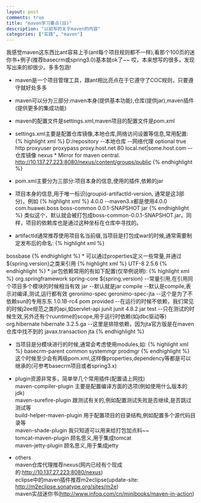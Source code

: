 ```yaml
---
layout: post
comments: true
title: "maven学习要点(旧)"
description: "以前写的关于maven的内容"
categories: ["实践", "maven"]
---
```


我感觉maven这东西比ant容易上手(ant每个项目规则都不一样),看那个100页的迷你书+例子(推荐basecrm或spring3.0)基本就ok了~~
哎，本来想写的很多，发现写出来的却很少。多多包涵!

* maven是一个项目管理工具，跟ant相比亮点在于它遵守了COC规则，只要遵守就好处多多
* maven可以分为三部分:maven本身(提供基本功能),仓库(提供jar),maven插件(提供更多的集成功能)
* maven的配置文件是settings.xml,maven项目的配置文件是pom.xml
* settings.xml主要是配置仓库镜像,本地仓库,网络访问设置等信息,常用配置:
{% highlight xml %}
 <localRepository>D:/repository</localRepository> --本地仓库
   <proxy>  --网络代理
     <id>optional</id>
     <active>true</active>
     <protocol>http</protocol>
     <username>proxyuser</username>
     <password>proxypass</password>
     <host>proxy.host.net</host>
     <port>80</port>
     <nonProxyHosts>local.net|some.host.com</nonProxyHosts>
   </proxy>
  <mirror>  --仓库镜像
    <id>nexus</id>
    <mirrorOf>*</mirrorOf>
    <name>Mirror for maven central.</name>
    <url>http://10.137.27.223:8080/nexus/content/groups/public</url>
  </mirror>
{% endhighlight %}

* pom.xml主要分为三部分:项目本身的信息,使用的插件,依赖的jar
* 项目本身的信息,用于唯一标识(groupid-artifactId-version, 通常是这3部分)，例如
{% highlight xml %}
 <modelVersion>4.0.0</modelVersion> --maven3.x都是使用4.0.0
 <groupId>com.huawei.boss</groupId>
 <artifactId>boss-common</artifactId>
 <version>0.0.1-SNAPSHOT</version>
 <packaging>jar</packaging>
{% endhighlight %}
类似这个，默认就会被打包成boss-common-0.0.1-SNAPSHOT.jar。同样，项目的依赖库也是通过这种坐标在仓库中寻找的。 

* artifactId通常推荐使用项目名当前缀,当项目是打包成war的时候,通常需要制定发布后的命名:
{% highlight xml %}
 <build>
   <finalName>bossbase</finalName>
 </build>
{% endhighlight %}
* 可以通过properties定义一些常量,并通过${spring.version}之类来引用
{% highlight xml %}
 <properties>
       <project.build.sourceEncoding>UTF-8</project.build.sourceEncoding>
       <spring.version>2.5.6</spring.version>
 </properties>
{% endhighlight %}
* jar包依赖常用的有如下配置(仅举例说明):
{% highlight xml %}
 <dependencies>
     <dependency>
           <groupId>org.springframework</groupId>
               <artifactId>spring-core</artifactId>
             <version>${spring.version}</version>  --常量引用,在引用同个项目多个模块的时候相当有效
           <type>jar</type>  --默认就是jar
             <scope>compile</scope>  --默认是compile,表示对编译,测试,运行都有效
       </dependency>
    <dependency>
          <groupId>geronimo-spec</groupId>
            <artifactId>geronimo-spec-jta</artifactId> --这个是为了不依赖sun的专用东东
           <version>1.0.1B-rc4</version>
                <type>pom</type>
          <scope>provided</scope>  --在运行的时候不依赖，我们常见的时候j2ee规范之类的api,如servlet-api
  </dependency>
       <dependency>
             <groupId>junit</groupId>
               <artifactId>junit</artifactId>
           <version>4.8.2</version>
             <type>jar</type>
               <scope>test</scope>  --只在测试的时候生效,另外还有个ruuntime的scope,用于运行时依赖(如jdbc驱动等)
      </dependency>
   <dependency>
     <groupId>org.hibernate</groupId>
     <artifactId>hibernate</artifactId>
     <version>3.2.5.ga</version>
     <exclusions>  --这里是排除依赖，因为jta官方版是在maven仓库中找不到的
       <exclusion>
         <groupId>javax.transaction</groupId>
         <artifactId>jta</artifactId>
       </exclusion>
     </exclusions>
   </dependency>
 </dependencies>
{% endhighlight %}

* 当项目是分模块进行的时候,通常会考虑使用modules,如:
{% highlight xml %}
   <modules>
       <module>basecrm-parent</module>
       <module>common</module>
       <module>systemmgr</module>
       <module>prodmgr</module>
   </modules>
{% endhighlight %}
这个时候至少会有两级pom.xml,这样像properties,dependency等都是可以继承的(可参考basecrm项目或者spring3.x) 

* plugin资源非常多，简单举几个常用插件(配置请上网找)  
maven-compiler-plugin 主要是配置编译方面的选项(例如使用什么版本的jdk)  
maven-surefire-plugin 跟测试有关的,例如配置测试失败是否继续,是否跳过测试等  
build-helper-maven-plugin 用于配置项目的目录结构,例如配置多个源代码目录等  
maven-shade-plugin 我只知道可以用来给打包加点料~~  
tomcat-maven-plugin 顾名思义,用于集成tomcat  
maven-jetty-plugin 顾名思义,用于集成jetty  

* others   
maven仓库代理推荐nexus(网内已经有个现成的:http://10.137.27.223:8080/nexus)  
eclipse中的maven插件推荐m2eclipse(update-site: http://m2eclipse.sonatype.org/sites/m2e)  
maven实战迷你书(http://www.infoq.com/cn/minibooks/maven-in-action)  

